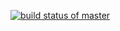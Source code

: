 [![build status of master](https://travis-ci.org/jgoceljak/triangle567.svg?branch=master)](https://travis-ci.org/jgoceljak/triangle567)
